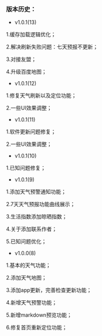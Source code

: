 
### 版本历史：
- v1.0.1(13)

1.缓存加载逻辑优化；

2.解决刷新失败问题：七天预报不更新；

3.对接友盟；

4.升级百度地图；

- v1.0.1(12)

1.修复天气刷新以及定位功能；

2.一些UI效果调整；

- v1.0.1(11)

1.软件更新问题修复；

2.一些UI效果调整；

- v1.0.1(10)

1.已知问题修复；

- v1.0.1(9)

1.添加天气预警通知功能；

2.7天天气预报功能曲线展示；

3.生活指数添加晾晒指数；

4.关于添加联系作者；

5.已知问题优化；

- v1.0.0(8)

1.基本的天气功能；

2.添加天气地图；

3.添加app更新，完善检查更新功能；

4.新增天气预警功能；

5.新增markdown预览功能；

6.修复首页重新定位功能；


